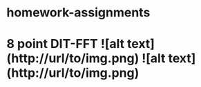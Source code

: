 # homework-assignments
<h1> 8 point DIT-FFT 
![alt text](http://url/to/img.png)
![alt text](http://url/to/img.png)
